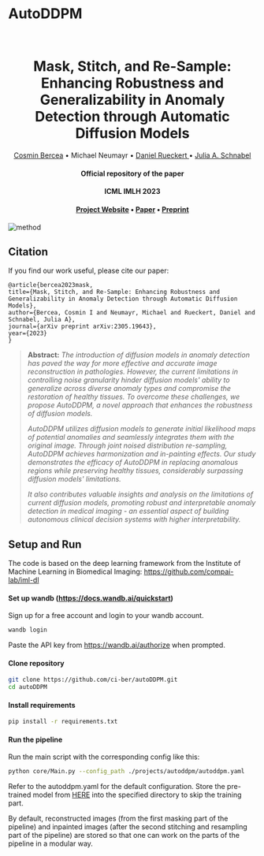 # AutoDDPM

<h1 align="center">
  <br>
Mask, Stitch, and Re-Sample: Enhancing Robustness and Generalizability in Anomaly Detection through Automatic Diffusion Models
  <br>
</h1>
</h1>
  <p align="center">
    <a href="https://ci.bercea.net">Cosmin Bercea</a> •
    Michael Neumayr •
    <a href="https://aim-lab.io/author/daniel-ruckert/">Daniel Rueckert </a> •
    <a href="https://compai-lab.github.io/author/julia-a.-schnabel/">Julia A. Schnabel </a>
  </p>
<h4 align="center">Official repository of the paper</h4>
<h4 align="center">ICML IMLH 2023</h4>
<h4 align="center"><a href="https://ci.bercea.net/project/autoddpm/">Project Website</a> • <a href="https://openreview.net/pdf?id=kTpafpXrqa">Paper</a>  • <a href="https://arxiv.org/abs/2305.19643">Preprint</a> </h4>

![method](https://github.com/ci-ber/autoDDPM/assets/106509806/54bebddf-d074-4eb9-82f3-3115f8625fc7)

## Citation

If you find our work useful, please cite our paper:
```
@article{bercea2023mask,
title={Mask, Stitch, and Re-Sample: Enhancing Robustness and Generalizability in Anomaly Detection through Automatic Diffusion Models},
author={Bercea, Cosmin I and Neumayr, Michael and Rueckert, Daniel and Schnabel, Julia A},
journal={arXiv preprint arXiv:2305.19643},
year={2023}
}
```

> **Abstract:** *The introduction of diffusion models in anomaly detection has paved the way for more effective and accurate image reconstruction in pathologies. However, the current limitations in controlling noise granularity hinder diffusion models' ability to generalize across diverse anomaly types and compromise the restoration of healthy tissues. To overcome these challenges, we propose AutoDDPM, a novel approach that enhances the robustness of diffusion models.* 
>
> *AutoDDPM utilizes diffusion models to generate initial likelihood maps of potential anomalies and seamlessly integrates them with the original image. Through joint noised distribution re-sampling, AutoDDPM achieves harmonization and in-painting effects. Our study demonstrates the efficacy of AutoDDPM in replacing anomalous regions while preserving healthy tissues, considerably surpassing diffusion models' limitations.* 
> 
> *It also contributes valuable insights and analysis on the limitations of current diffusion models, promoting robust and interpretable anomaly detection in medical imaging - an essential aspect of building autonomous clinical decision systems with higher interpretability.*


## Setup and Run

The code is based on the deep learning framework from the Institute of Machine Learning in Biomedical Imaging: https://github.com/compai-lab/iml-dl

#### Set up wandb (https://docs.wandb.ai/quickstart)

Sign up for a free account and login to your wandb account.
```bash
wandb login
```
Paste the API key from https://wandb.ai/authorize when prompted.

#### Clone repository

```bash
git clone https://github.com/ci-ber/autoDDPM.git
cd autoDDPM
```

#### Install requirements

```bash
pip install -r requirements.txt
```

#### Run the pipeline

Run the main script with the corresponding config like this:

```bash
python core/Main.py --config_path ./projects/autoddpm/autoddpm.yaml
```

Refer to the autoddpm.yaml for the default configuration. Store the pre-trained model from <a href=" https://www.dropbox.com/s/ooq7vdp9fp4ufag/latest_model.pt.zip?dl=0"> HERE</a> into the specified directory to skip the training part.

By default, reconstructed images (from the first masking part of the pipeline) and inpainted images (after the second stitching and resampling part of the pipeline) are stored so that one can work on the parts of the pipeline in a modular way.





